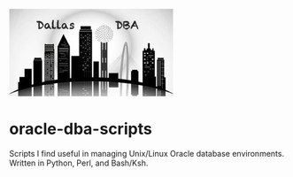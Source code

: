 ![Dallas DBA Logo](https://github.com/dallasdba/oracle-dba-scripts/blob/master/Dallas%20DBA%20Logo.png?raw=true)

# oracle-dba-scripts

Scripts I find useful in managing Unix/Linux Oracle database environments. Written in Python, Perl, and Bash/Ksh.
